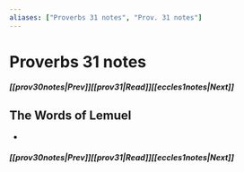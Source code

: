 ```yaml
---
aliases: ["Proverbs 31 notes", "Prov. 31 notes"]
---
```

# Proverbs 31 notes
##### <span class=arrow-left></span>[[prov30notes|Prev]]<span class=navigation-separator></span>[[prov31|Read]]<span class=navigation-separator></span>[[eccles1notes|Next]]<span class=arrow-right></span>
## The Words of Lemuel
- 
##### <span class=arrow-left></span>[[prov30notes|Prev]]<span class=navigation-separator></span>[[prov31|Read]]<span class=navigation-separator></span>[[eccles1notes|Next]]<span class=arrow-right></span>